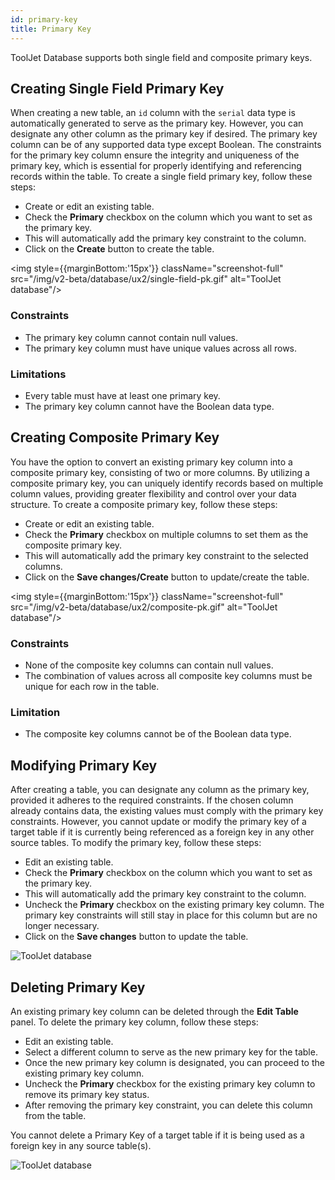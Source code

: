 ```yaml
---
id: primary-key
title: Primary Key
---
```


ToolJet Database supports both single field and composite primary keys.

<div>

## Creating Single Field Primary Key

When creating a new table, an `id` column with the `serial` data type is automatically generated to serve as the primary key. However, you can designate any other column as the primary key if desired. The primary key column can be of any supported data type except Boolean.
The constraints for the primary key column ensure the integrity and uniqueness of the primary key, which is essential for properly identifying and referencing records within the table. To create a single field primary key, follow these steps:

 - Create or edit an existing table.
 - Check the **Primary** checkbox on the column which you want to set as the primary key. 
 - This will automatically add the primary key constraint to the column.
 - Click on the **Create** button to create the table.

<img style={{marginBottom:'15px'}} className="screenshot-full" src="/img/v2-beta/database/ux2/single-field-pk.gif" alt="ToolJet database"/>

### Constraints
- The primary key column cannot contain null values.
- The primary key column must have unique values across all rows.

### Limitations
- Every table must have at least one primary key.
- The primary key column cannot have the Boolean data type.

</div>

<div>

## Creating Composite Primary Key

You have the option to convert an existing primary key column into a composite primary key, consisting of two or more columns.
By utilizing a composite primary key, you can uniquely identify records based on multiple column values, providing greater flexibility and control over your data structure. To create a composite primary key, follow these steps:

 - Create or edit an existing table.
 - Check the **Primary** checkbox on multiple columns to set them as the composite primary key. 
 - This will automatically add the primary key constraint to the selected columns.
 - Click on the **Save changes/Create** button to update/create the table.

<img style={{marginBottom:'15px'}} className="screenshot-full" src="/img/v2-beta/database/ux2/composite-pk.gif" alt="ToolJet database"/>

### Constraints
- None of the composite key columns can contain null values.
- The combination of values across all composite key columns must be unique for each row in the table.

### Limitation
- The composite key columns cannot be of the Boolean data type.

</div>

<div>

## Modifying Primary Key

After creating a table, you can designate any column as the primary key, provided it adheres to the required constraints. If the chosen column already contains data, the existing values must comply with the primary key constraints. However, you cannot update or modify the primary key of a target table if it is currently being referenced as a foreign key in any other source tables. To modify the primary key, follow these steps:

 - Edit an existing table.
 - Check the **Primary** checkbox on the column which you want to set as the primary key.
 - This will automatically add the primary key constraint to the column.
 - Uncheck the **Primary** checkbox on the existing primary key column. The primary key constraints will still stay in place for this column but are no longer necessary.
 - Click on the **Save changes** button to update the table.

<img className="screenshot-full" src="/img/v2-beta/database/ux2/modify-pk.gif" alt="ToolJet database"/>

</div>

<div>

## Deleting Primary Key

An existing primary key column can be deleted through the **Edit Table** panel. To delete the primary key column, follow these steps:

- Edit an existing table.
- Select a different column to serve as the new primary key for the table.
- Once the new primary key column is designated, you can proceed to the existing primary key column.
- Uncheck the **Primary** checkbox for the existing primary key column to remove its primary key status.
- After removing the primary key constraint, you can delete this column from the table.

You cannot delete a Primary Key of a target table if it is being used as a foreign key in any source table(s).

<img className="screenshot-full" src="/img/v2-beta/database/ux2/delete-pk.gif" alt="ToolJet database"/>

</div>

